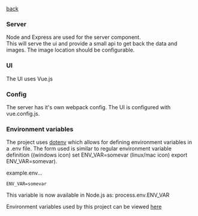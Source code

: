 [back](../README.md)

### Server
Node and Express are used for the server component.  
This will serve the ui and provide a small api to get back the data and images.  The image location should be configurable.


### UI 
The UI uses Vue.js 

### Config 
The server has it's own webpack config.  The UI is configured with vue.config.js.

### Environment variables 
The project uses [dotenv](https://www.npmjs.com/package/dotenv) which allows for defining environment variables in a .env file.  The form used is similar to regular environment variable definition ((windows icon) set ENV_VAR=somevar (linux/mac icon) export ENV_VAR=somevar).  

example.env... 

`ENV_VAR=somevar`

This variable is now available in Node.js as: process.env.ENV_VAR

Environment variables used by this project can be viewed [here](env.md)

